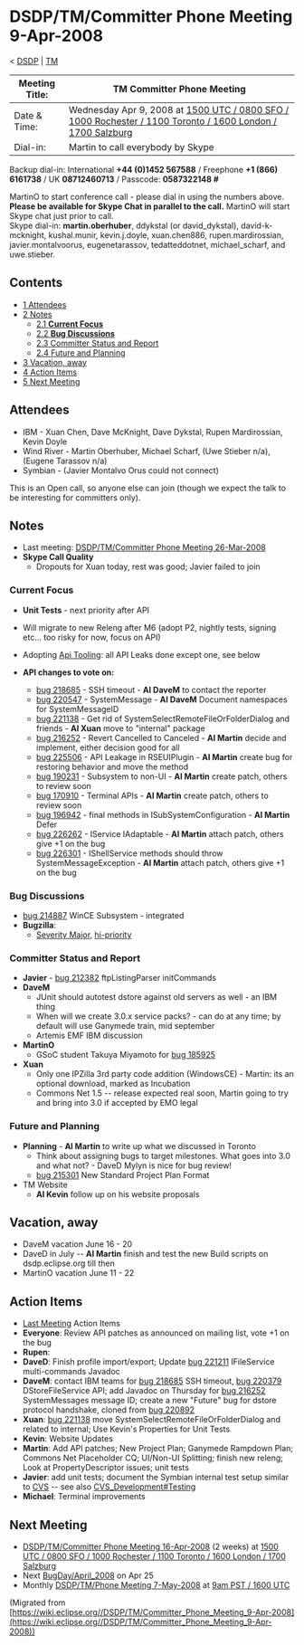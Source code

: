 

DSDP/TM/Committer Phone Meeting 9-Apr-2008
==========================================

< [DSDP](https://wiki.eclipse.org/DSDP "DSDP")‎ | [TM](./TM "DSDP/TM")

| Meeting Title: | **TM Committer Phone Meeting** |
| --- | --- |
| Date & Time: | Wednesday Apr 9, 2008 at [1500 UTC / 0800 SFO / 1000 Rochester / 1100 Toronto / 1600 London / 1700 Salzburg](http://www.timeanddate.com/worldclock/meetingdetails.html?year=2008&month=4&day=9&hour=15&min=00&sec=0&p1=224&p2=159&p3=250&p4=136&p5=223&iv=1800) |
| Dial-in: | Martin to call everybody by Skype |

Backup dial-in: International **+44 (0)1452 567588** / Freephone **+1 (866) 6161738** / UK **08712460713** / Passcode: **0587322148 #**

MartinO to start conference call - please dial in using the numbers above.  
**Please be available for Skype Chat in parallel to the call.** MartinO will start Skype chat just prior to call.  
Skype dial-in: **martin.oberhuber**, ddykstal (or david\_dykstal), david-k-mcknight, kushal.munir, kevin.j.doyle, xuan.chen886, rupen.mardirossian, javier.montalvoorus, eugenetarassov, tedatteddotnet, michael\_scharf, and uwe.stieber.  

Contents
--------

*   [1 Attendees](#Attendees)
*   [2 Notes](#Notes)
    *   [2.1 **Current Focus**](#Current-Focus)
    *   [2.2 **Bug Discussions**](#Bug-Discussions)
    *   [2.3 Committer Status and Report](#Committer-Status-and-Report)
    *   [2.4 Future and Planning](#Future-and-Planning)
*   [3 Vacation, away](#Vacation.2C-away)
*   [4 Action Items](#Action-Items)
*   [5 Next Meeting](#Next-Meeting)

Attendees
---------

*   IBM - Xuan Chen, Dave McKnight, Dave Dykstal, Rupen Mardirossian, Kevin Doyle
*   Wind River - Martin Oberhuber, Michael Scharf, (Uwe Stieber n/a), (Eugene Tarassov n/a)
*   Symbian - (Javier Montalvo Orus could not connect)

This is an Open call, so anyone else can join (though we expect the talk to be interesting for committers only).

Notes
-----

*   Last meeting: [DSDP/TM/Committer Phone Meeting 26-Mar-2008](./Committer_Phone_Meeting_26-Mar-2008 "DSDP/TM/Committer Phone Meeting 26-Mar-2008")
*   **Skype Call Quality**
    *   Dropouts for Xuan today, rest was good; Javier failed to join

### **Current Focus**

*   **Unit Tests** \- next priority after API
*   Will migrate to new Releng after M6 (adopt P2, nightly tests, signing etc... too risky for now, focus on API)
*   Adopting [Api Tooling](https://wiki.eclipse.org/Api_Tooling "Api Tooling"): all API Leaks done except one, see below

*   **API changes to vote on:**
    *   [bug 218685](https://bugs.eclipse.org/bugs/show_bug.cgi?id=218685) \- SSH timeout - **AI DaveM** to contact the reporter
    *   [bug 220547](https://bugs.eclipse.org/bugs/show_bug.cgi?id=220547) \- SystemMessage - **AI DaveM** Document namespaces for SystemMessageID
    *   [bug 221138](https://bugs.eclipse.org/bugs/show_bug.cgi?id=221138) \- Get rid of SystemSelectRemoteFileOrFolderDialog and friends - **AI Xuan** move to "internal" package
    *   [bug 216252](https://bugs.eclipse.org/bugs/show_bug.cgi?id=216252) \- Revert Cancelled to Canceled - **AI Martin** decide and implement, either decision good for all
    *   [bug 225506](https://bugs.eclipse.org/bugs/show_bug.cgi?id=225506) \- API Leakage in RSEUIPlugin - **AI Martin** create bug for restoring behavior and move the method
    *   [bug 190231](https://bugs.eclipse.org/bugs/show_bug.cgi?id=190231) \- Subsystem to non-UI - **AI Martin** create patch, others to review soon
    *   [bug 170910](https://bugs.eclipse.org/bugs/show_bug.cgi?id=170910) \- Terminal APIs - **AI Martin** create patch, others to review soon
    *   [bug 196942](https://bugs.eclipse.org/bugs/show_bug.cgi?id=196942) \- final methods in ISubSystemConfiguration - **AI Martin** Defer
    *   [bug 226262](https://bugs.eclipse.org/bugs/show_bug.cgi?id=226262) \- IService IAdaptable - **AI Martin** attach patch, others give +1 on the bug
    *   [bug 226301](https://bugs.eclipse.org/bugs/show_bug.cgi?id=226301) \- IShellService methods should throw SystemMessageException - **AI Martin** attach patch, others give +1 on the bug

### **Bug Discussions**

*   [bug 214887](https://bugs.eclipse.org/bugs/show_bug.cgi?id=214887) WinCE Subsystem - integrated
*   **Bugzilla**:
    *   [Severity Major](https://bugs.eclipse.org/bugs/buglist.cgi?query_format=advanced&classification=DSDP&product=Target+Management&bug_status=UNCONFIRMED&bug_status=NEW&bug_status=ASSIGNED&bug_status=REOPENED&bug_severity=blocker&bug_severity=critical&bug_severity=major&cmdtype=doit), [hi-priority](https://bugs.eclipse.org/bugs/buglist.cgi?query_format=advanced&classification=DSDP&product=Target+Management&bug_status=UNCONFIRMED&bug_status=NEW&bug_status=ASSIGNED&bug_status=REOPENED&cmdtype=doit&field0-0-0=priority&type0-0-0=regexp&value0-0-0=P%5B12%5D&field0-0-1=bug_severity&type0-0-1=regexp&value0-0-1=blocker%7Ccritical%7Cmajor)

### Committer Status and Report

*   **Javier** \- [bug 212382](https://bugs.eclipse.org/bugs/show_bug.cgi?id=212382) ftpListingParser initCommands
*   **DaveM**
    *   JUnit should autotest dstore against old servers as well - an IBM thing
    *   When will we create 3.0.x service packs? - can do at any time; by default will use Ganymede train, mid september
    *   Artemis EMF IBM discussion
*   **MartinO**
    *   GSoC student Takuya Miyamoto for [bug 185925](https://bugs.eclipse.org/bugs/show_bug.cgi?id=185925)
*   **Xuan**
    *   Only one IPZilla 3rd party code addition (WindowsCE) - Martin: its an optional download, marked as Incubation
    *   Commons Net 1.5 -- release expected real soon, Martin going to try and bring into 3.0 if accepted by EMO legal

### Future and Planning

*   **Planning** \- **AI Martin** to write up what we discussed in Toronto
    *   Think about assigning bugs to target milestones. What goes into 3.0 and what not? - DaveD Mylyn is nice for bug review!
    *   [bug 215301](https://bugs.eclipse.org/bugs/show_bug.cgi?id=215301) New Standard Project Plan Format
*   TM Website
    *   **AI Kevin** follow up on his website proposals

Vacation, away
--------------

*   DaveM vacation June 16 - 20
*   DaveD in July -- **AI Martin** finish and test the new Build scripts on dsdp.eclipse.org till then
*   MartinO vacation June 11 - 22

Action Items
------------

*   [Last Meeting](./Committer_Phone_Meeting_26-Mar-2008#Action_Items "DSDP/TM/Committer Phone Meeting 26-Mar-2008") Action Items
*   **Everyone**: Review API patches as announced on mailing list, vote +1 on the bug
*   **Rupen**:
*   **DaveD**: Finish profile import/export; Update [bug 221211](https://bugs.eclipse.org/bugs/show_bug.cgi?id=221211) IFileService multi-commands Javadoc
*   **DaveM**: contact IBM teams for [bug 218685](https://bugs.eclipse.org/bugs/show_bug.cgi?id=218685) SSH timeout, [bug 220379](https://bugs.eclipse.org/bugs/show_bug.cgi?id=220379) DStoreFileService API; add Javadoc on Thursday for [bug 216252](https://bugs.eclipse.org/bugs/show_bug.cgi?id=216252) SystemMessages message ID; create a new "Future" bug for dstore protocol handshake, cloned from [bug 220892](https://bugs.eclipse.org/bugs/show_bug.cgi?id=220892)
*   **Xuan**: [bug 221138](https://bugs.eclipse.org/bugs/show_bug.cgi?id=221138) move SystemSelectRemoteFileOrFolderDialog and related to internal; Use Kevin's Properties for Unit Tests
*   **Kevin**: Website Updates
*   **Martin**: Add API patches; New Project Plan; Ganymede Rampdown Plan; Commons Net Placeholder CQ; UI/Non-UI Splitting; finish new releng; Look at PropertyDescriptor issues; unit tests
*   **Javier**: add unit tests; document the Symbian internal test setup similar to [CVS](https://bugs.eclipse.org/bugs/show_bug.cgi?id=204138#c20) \-\- see also [CVS_Development#Testing](https://wiki.eclipse.org/CVS_Development#Testing "CVS Development")
*   **Michael**: Terminal improvements

Next Meeting
------------

*   [DSDP/TM/Committer Phone Meeting 16-Apr-2008](./Committer_Phone_Meeting_16-Apr-2008 "DSDP/TM/Committer Phone Meeting 16-Apr-2008") (2 weeks) at [1500 UTC / 0800 SFO / 1000 Rochester / 1100 Toronto / 1600 London / 1700 Salzburg](http://www.timeanddate.com/worldclock/meetingdetails.html?year=2008&month=4&day=16&hour=15&min=00&sec=0&p1=224&p2=159&p3=250&p4=136&p5=223&iv=1800)
*   Next [BugDay/April_2008](https://wiki.eclipse.org/BugDay/April_2008 "BugDay/April 2008") on Apr 25
*   Monthly [DSDP/TM/Phone Meeting 7-May-2008](./Phone_Meeting_7-May-2008 "DSDP/TM/Phone Meeting 7-May-2008") at [9am PST / 1600 UTC](http://www.timeanddate.com/worldclock/fixedtime.html?month=5&day=7&year=2008&hour=16&min=00&sec=0&p1=0)


(Migrated from [https://wiki.eclipse.org//DSDP/TM/Committer_Phone_Meeting_9-Apr-2008](https://wiki.eclipse.org//DSDP/TM/Committer_Phone_Meeting_9-Apr-2008))